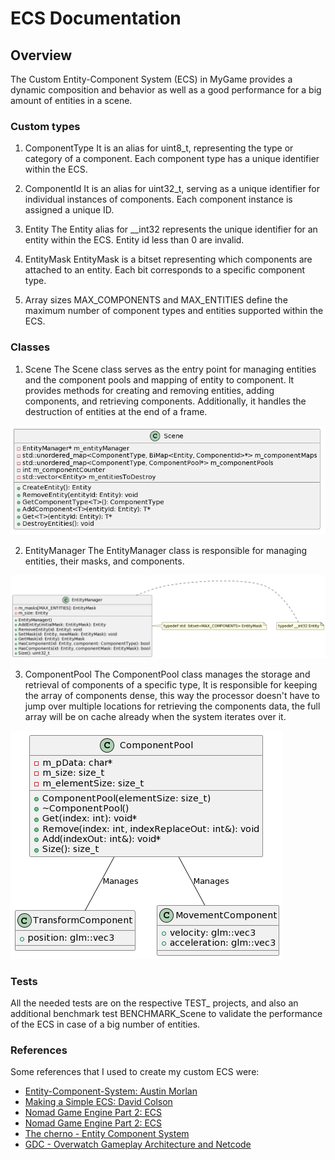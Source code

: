 # ECS Documentation

## Overview

The Custom Entity-Component System (ECS) in MyGame provides a dynamic composition and behavior as well as a good performance for a big amount of entities in a scene.

### Custom types

1. ComponentType
It is an alias for uint8_t, representing the type or category of a component. Each component type has a unique identifier within the ECS.

2. ComponentId
It is an alias for uint32_t, serving as a unique identifier for individual instances of components. Each component instance is assigned a unique ID.

3. Entity
The Entity alias for __int32 represents the unique identifier for an entity within the ECS. Entity id less than 0 are invalid.

4. EntityMask
EntityMask is a bitset representing which components are attached to an entity. Each bit corresponds to a specific component type.

5. Array sizes
MAX_COMPONENTS and MAX_ENTITIES define the maximum number of component types and entities supported within the ECS.

### Classes

1. Scene
The Scene class serves as the entry point for managing entities and the component pools and mapping of entity to component. It provides methods for creating and removing entities, adding components, and retrieving components. Additionally, it handles the destruction of entities at the end of a frame.

![Scene](Scene.png)

2. EntityManager
The EntityManager class is responsible for managing entities, their masks, and components.

![EntityManager](EntityManager.png)

3. ComponentPool
The ComponentPool class manages the storage and retrieval of components of a specific type, It is responsible for keeping the array of components dense, this way the processor doesn't have to jump over multiple locations for retrieving the components data, the full array will be on cache already when the system iterates over it.

![ComponentPool](ComponentPool.png)

### Tests

All the needed tests are on the respective TEST_ projects, and also an additional benchmark test BENCHMARK_Scene to validate the performance of the ECS in case of a big number of entities.

### References

Some references that I used to create my custom ECS were:

- [Entity-Component-System: Austin Morlan](https://austinmorlan.com/posts/entity_component_system/)
- [Making a Simple ECS: David Colson](https://www.david-colson.com/2020/02/09/making-a-simple-ecs.html)
- [Nomad Game Engine Part 2: ECS](https://medium.com/@savas/nomad-game-engine-part-2-ecs-9132829188e5)
- [Nomad Game Engine Part 2: ECS](https://medium.com/@savas/nomad-game-engine-part-2-ecs-9132829188e5)
- [The cherno - Entity Component System](https://www.youtube.com/watch?v=Z-CILn2w9K0)
- [GDC - Overwatch Gameplay Architecture and Netcode](https://www.youtube.com/watch?v=W3aieHjyNvw)

